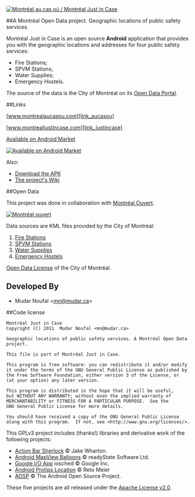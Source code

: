 [![Montréal au cas où / Montréal Just in Case][img_github]][link_aucasou]

##A Montréal Open Data project. Geographic locations of public safety services.

Montréal Just in Case is an open source **Android** application that provides you with the geographic locations and addresses for four public safety services:

   * Fire Stations;
   * SPVM Stations;
   * Water Supplies;
   * Emergency Hostels.

The source of the data is the City of Montréal on its [Open Data Portal][link_portal].

##Links

[www.montrealaucasou.com][link_aucasou]

[www.montrealjustincase.com][link_justincase]

[Available on Android Market][link_market]

[![Available on Android Market][img_qrcode]][link_market]

Also: 

   * [Download the APK][link_apk]
   * [The project's Wiki][link_wiki]

##Open Data

This project was done in collaboration with [Montréal Ouvert][link_mtl_ouvert].

[![Montréal ouvert][img_mtl_ouvert]][link_mtl_ouvert]

Data sources are KML files provided by the City of Montréal:

1. [Fire Stations][link_portal_1]
2. [SPVM Stations][link_portal_2]
3. [Water Supplies][link_portal_3]
4. [Emergency Hostels][link_portal_4]

[Open Data License][link_portal_license] of the City of Montréal.

## Developed By

* Mudar Noufal  &lt;<mn@mudar.ca>>

##Code license

    Montréal Just in Case
    Copyright (C) 2011  Mudar Noufal <mn@mudar.ca>

    Geographic locations of public safety services. A Montréal Open Data
    project.

    This file is part of Montréal Just in Case.

    This program is free software: you can redistribute it and/or modify
    it under the terms of the GNU General Public License as published by
    the Free Software Foundation, either version 3 of the License, or
    (at your option) any later version.

    This program is distributed in the hope that it will be useful,
    but WITHOUT ANY WARRANTY; without even the implied warranty of
    MERCHANTABILITY or FITNESS FOR A PARTICULAR PURPOSE.  See the
    GNU General Public License for more details.

    You should have received a copy of the GNU General Public License
    along with this program.  If not, see <http://www.gnu.org/licenses/>.


This GPLv3 project includes (thanks!) libraries and derivative work of the following projects:

* [Action Bar Sherlock][link_lib_actionbarsherlock] &copy; Jake Wharton.
* [Android MapView Balloons][link_lib_mapviewballoons] &copy; readyState Software Ltd.
* [Google I/O App][link_lib_iosched] iosched &copy; Google Inc.
* [Android Protips Location][link_lib_radioactiveyak] &copy; Reto Meier
* [AOSP][link_lib_aosp] &copy; The Android Open Source Project.

These five projects are all released under the [Apache License v2.0][link_apache].


[link_market]: http://market.android.com/details?id=ca.mudar.mtlaucasou
[link_apk]: http://www.montrealaucasou.com/MtlAuCasOu.apk
[link_aucasou]: http://www.montrealaucasou.com/
[link_justincase]: http://www.montrealjustincase.com/
[link_mtl_ouvert]: http://montrealouvert.net/?page_id=113&lang=en
[link_mudar_ca]: http://www.mudar.ca/
[link_wiki]: https://github.com/mudar/MontrealJustInCase/wiki/
[link_gpl]: http://www.gnu.org/licenses/gpl.html
[link_portal]: http://donnees.ville.montreal.qc.ca/
[link_portal_1]: http://donnees.ville.montreal.qc.ca/archives/fiche-donnees/casernes-pompiers
[link_portal_2]: http://donnees.ville.montreal.qc.ca/archives/fiche-donnees/carte-postes-quartier
[link_portal_3]: http://donnees.ville.montreal.qc.ca/archives/fiche-donnees/points-eau
[link_portal_4]: http://donnees.ville.montreal.qc.ca/archives/fiche-donnees/centres-hebergement-urgence
[link_portal_license]: http://donnees.ville.montreal.qc.ca/licence-texte-complet
[link_lib_actionbarsherlock]: https://github.com/JakeWharton/ActionBarSherlock
[link_lib_mapviewballoons]: https://github.com/JakeWharton/ActionBarSherlock
[link_lib_iosched]: http://code.google.com/p/iosched/
[link_lib_radioactiveyak]: http://code.google.com/p/android-protips-location/
[link_lib_aosp]: http://source.android.com/
[link_apache]: http://www.apache.org/licenses/LICENSE-2.0
[img_mtl_ouvert]: http://montrealouvert.net/wp-content/themes/montrealouvert/images/horizontal-logo-francais.png
[img_qrcode]: http://www.montrealaucasou.com/images/mtl-just-in-case-qrcode.png
[img_github]: http://www.montrealaucasou.com/images/mtl-just-in-case-github.png

